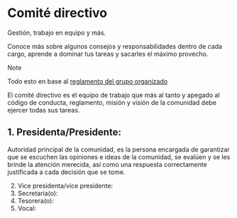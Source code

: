 # Comité directivo
Gestión, trabajo en equipo y más.

Conoce más sobre algunos consejos y responsabilidades dentro de cada cargo, aprende a dominar tus tareas y sacarles el máximo provecho. 
>[!NOTE]
> Todo esto en base al [reglamento del grupo organizado](https://tinyurl.com/reglamentobee)

El comité directivo es el equipo de trabajo que más al tanto y apegado al código de conducta, reglamento, misión y visión de la comunidad debe ejercer todas sus tareas.

## 1. Presidenta/Presidente:
Autoridad principal de la comunidad, es la persona encargada de garantizar que se escuchen las opiniones e ideas de la comunidad, se evalúen y se les brinde la atención merecida, así como una respuesta correctamente justificada a cada decisión que se tome. 

2. Vice presidenta/vice presidente:
3. Secretaria(o):
4. Tesorera(o):
5. Vocal: